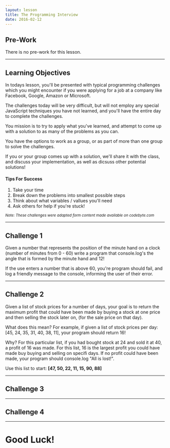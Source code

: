 ```yaml
---
layout: lesson
title: The Programming Interview
date: 2016-02-12
---
```


## Pre-Work

There is no pre-work for this lesson.

---

## Learning Objectives

In todays lesson, you'll be presented with typical programming challenges which you might encounter if you were applying for a job at a company like Facebook, Google, Amazon or Microsoft.

The challenges today will be very difficult, but will not employ any special JavaScript techniques you have not learned, and you'll have the entire day to complete the challenges.

You mission is to try to apply what you've learned, and attempt to come up with a solution to as many of the problems as you can.

You have the options to work as a group, or as part of more than one group to solve the challenges.

If you or your group comes up with a solution, we'll share it with the class, and discuss your implementation, as well as dicsuss other potential solutions!

#### Tips For Success

1. Take your time
2. Break down the problems into smallest possible steps
3. Think about what variables / vallues you'll need
4. Ask others for help if you're stuck!

<small>*Note: These challenges were adapted form content made available on codebyte.com*</small>

---
## Challenge 1

Given a number that represents the position of the minute hand on a clock (number of minutes from 0 - 60) write a program that console.log's the angle that is formed by the minute hand and 12!

If the use enters a number that is above 60, you're program should fail, and log a friendly message to the console, informing the user of their error.


---
## Challenge 2

Given a list of stock prices for a number of days, your goal is to return the maximum profit that could have been made by buying a stock at one price and then selling the stock later on, (for the sale price on that day). 

What does this mean? For example, if given a list of stock prices per day: [45, 24, 35, 31, 40, 38, 11], your program should return 16! 

Why? For this particular list, if you had bought stock at 24 and sold it at 40, a profit of 16 was made. For this list, 16 is the largest profit you could have made buy buying and selling on specifi days. If no profit could have been made, your program should console.log "All is lost!".

Use this list to start: 
**[47, 50, 22, 11, 15, 90, 88]**

---
## Challenge 3




---
## Challenge 4


---

# Good Luck!
